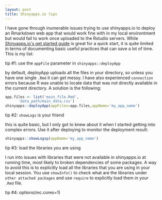 ```yaml
---
layout: post
title: Shinyapps.io tips
---
```


I have gone through inumerable issues trying to use shinyapps.io to deploy an Rmarkdown
web app that would work fine with in my local environtment but would fail to work 
once uploaded to the Rstudio servers. While [Shinyapps.io's get started guide](http://shiny.rstudio.com/articles/shinyapps.html)
is great for a quick start, it is quite limited in terms of documenting basic
useful practices that can save a lot of time. This is my list:


tip #1: use the `appFile` parameter in `shinyapps::deployApp` 

by default, deployApp uploads all the files in your directory, so unless
you have one single `.Rmd` it can get messy. I have also experienced
`connection` errors because R was unable to locate data that was not 
directly available in the current directory. A solution is the following:

```R
app.files <- list('main_file.Rmd',
	  'data_path/main_data.csv')
shinyapps::deployApp(appFiles=app.files,appName='my_app_name')
```

tip #2: `showLogs` is your friend

this is quite basic, but I only got to knew about it when I 
started getting into complex errors. Use it after deploying
to monitor the deployment result:

```R
shinyapps::showLogsp(appName='my_app_name')
```

tip #3: load the libraries you are using

I run into issues with libraries that were not available in shinyapps.io
at running time, most likely to broken dependencies of some packages.
A way to avoid this is to explicitly load all the libraries
that you are using in your local session. You use `showInfo()`
to check what are the libraries under `other attached packages` and
use `require` to explicitly load them in your `.Rmd` file.


tip #4: options(mc.cores=1) 




